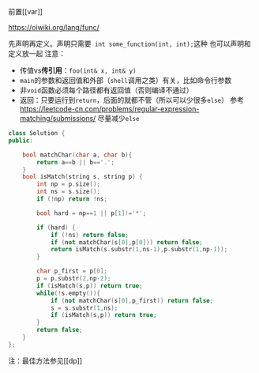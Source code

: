 前置[[var]]

https://oiwiki.org/lang/func/

先声明再定义。声明只需要`
int some_function(int, int);`这种
也可以声明和定义放一起
注意：
- 传值vs**传引用**：`foo(int& x, int& y)`
- `main`的参数和返回值和外部（`shell`调用之类）有关，比如命令行参数
- 非`void`函数必须每个路径都有返回值（否则编译不通过）
- 返回：只要运行到`return`，后面的就都不管（所以可以少很多`else`）
参考
https://leetcode-cn.com/problems/regular-expression-matching/submissions/
尽量减少`else`
```cpp
class Solution {
public:

    bool matchChar(char a, char b){
        return a==b || b=='.';
    }
    bool isMatch(string s, string p) {
        int np = p.size();
        int ns = s.size();
        if (!np) return !ns;

        bool hard = np==1 || p[1]!='*';

        if (hard) {
            if (!ns) return false;
            if (not matchChar(s[0],p[0])) return false;
            return isMatch(s.substr(1,ns-1),p.substr(1,np-1));
        }

        char p_first = p[0];
        p = p.substr(2,np-2);
        if (isMatch(s,p)) return true;
        while(!s.empty()){
            if (not matchChar(s[0],p_first)) return false;
            s = s.substr(1,ns);
            if (isMatch(s,p)) return true;
        }
        return false;
    }
};
```
注：最佳方法参见[[dp]]